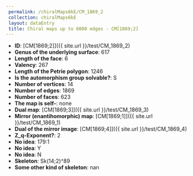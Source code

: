 ```yaml
--- 
 permalink: /chiralMaps6kE/CM_1869_2 
 collection: chiralMaps6kE
 layout: dataEntry
 title: Chiral maps up to 6000 edges - CM[1869;2]
---
```


- **ID**: [CM[1869;2]]({{ site.url }}/test/CM_1869_2)
- **Genus of the underlying surface**: 617
- **Length of the face**: 6
- **Valency**: 267
- **Length of the Petrie polygon**: 1246
- **Is the automorphism group solvable?**: S
- **Number of vertices**: 14
- **Number of edges**: 1869
- **Number of faces**: 623
- **The map is self-**: none
- **Dual map**: [CM[1869;3]]({{ site.url }}/test/CM_1869_3)
- **Mirror (enantihomorphic) map**: [CM[1869;1]]({{ site.url }}/test/CM_1869_1)
- **Dual of the mirror image**: [CM[1869;4]]({{ site.url }}/test/CM_1869_4)
- **Z_q-Exponent?**: 2
- **No idea**:  179:1
- **No idea**: Y
- **No idea**: N
- **Skeleton**: Sk(14;2)^89
- **Some other kind of skeleton**: nan
